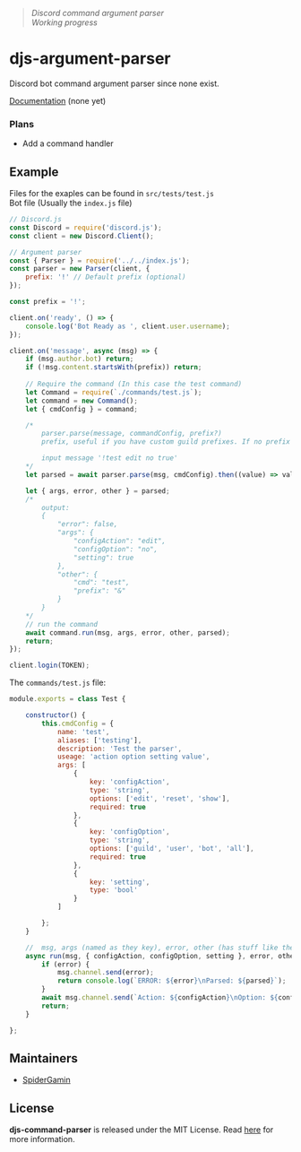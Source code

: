 > *Discord command argument parser*  
> *Working progress*

# djs-argument-parser
Discord bot command argument parser since none exist.  

[Documentation]() (none yet)

### Plans
- Add a command handler

## Example
Files for the exaples can be found in `src/tests/test.js`  
Bot file (Usually the `index.js` file) 
```js
// Discord.js
const Discord = require('discord.js');
const client = new Discord.Client();

// Argument parser
const { Parser } = require('../../index.js');
const parser = new Parser(client, {
	prefix: '!' // Default prefix (optional)
});

const prefix = '!';

client.on('ready', () => {
	console.log('Bot Ready as ', client.user.username);
});

client.on('message', async (msg) => {
	if (msg.author.bot) return;
	if (!msg.content.startsWith(prefix)) return;
	
	// Require the command (In this case the test command)
	let Command = require(`./commands/test.js`);
	let command = new Command();
	let { cmdConfig } = command;

	/*
		parser.parse(message, commandConfig, prefix?)
		prefix, useful if you have custom guild prefixes. If no prefix is defined, the default prefix (above) will be used.

		input message '!test edit no true'
	*/
	let parsed = await parser.parse(msg, cmdConfig).then((value) => value);

	let { args, error, other } = parsed;
	/*
		output: 
		{
			"error": false,
			"args": {
				"configAction": "edit",
				"configOption": "no",
				"setting": true
			},
			"other": {
				"cmd": "test",
				"prefix": "&"
			}
		}
	*/
	// run the command
	await command.run(msg, args, error, other, parsed);
	return;
});

client.login(TOKEN);

```

The `commands/test.js` file:
```js
module.exports = class Test {

	constructor() {
		this.cmdConfig = {
			name: 'test',
			aliases: ['testing'],
			description: 'Test the parser',
			useage: 'action option setting value',
			args: [
				{
					key: 'configAction',
					type: 'string',
					options: ['edit', 'reset', 'show'],
					required: true
				},
				{
					key: 'configOption',
					type: 'string',
					options: ['guild', 'user', 'bot', 'all'],
					required: true
				},
				{
					key: 'setting',
					type: 'bool'
				}
			]

		};
	}

	//  msg, args (named as they key), error, other (has stuff like the prefix used, command and more), parser (parser full contents)
	async run(msg, { configAction, configOption, setting }, error, other, parsed) {
		if (error) {
			msg.channel.send(error);
			return console.log(`ERROR: ${error}\nParsed: ${parsed}`);
		}
		await msg.channel.send(`Action: ${configAction}\nOption: ${configOption}\nSetting: ${setting}\nOther: ${JSON.stringify(other)}`);
		return;
	}

};
```

## Maintainers
- [SpiderGamin](https://github.com/SpiderGamin/)


## License
**djs-command-parser** is released under the MIT License. Read [here](/LICENSE) for more information.